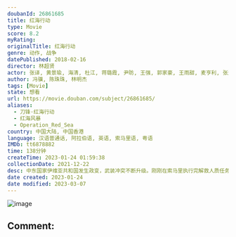 ```yaml
---
doubanId: 26861685
title: 红海行动
type: Movie
score: 8.2
myRating: 
originalTitle: 红海行动
genre: 动作, 战争
datePublished: 2018-02-16
director: 林超贤
actor: 张译, 黄景瑜, 海清, 杜江, 蒋璐霞, 尹昉, 王强, 郭家豪, 王雨甜, 麦亨利, 张涵予, 王彦霖, 蔡洁, 尚, 霍思燕, 任达华, 黄芬芬, 于大伟, 李响
author: 冯骥, 陈珠珠, 林明杰
tags: [Movie]
state: 想看
url: https://movie.douban.com/subject/26861685/
aliases:
  - 刀锋·红海行动
  - 红海风暴
  - Operation_Red_Sea
country: 中国大陆, 中国香港
language: 汉语普通话, 阿拉伯语, 英语, 索马里语, 粤语
IMDb: tt6878882
time: 138分钟
createTime: 2023-01-24 01:59:38
collectionDate: 2021-12-22
desc: 中东国家伊维亚共和国发生政变，武装冲突不断升级。刚刚在索马里执行完解救人质任务的海军护卫舰临沂号，受命前往伊维亚执行撤侨任务。舰长高云（张涵予饰）派出杨锐（张译饰）率领的蛟龙突击队登陆战区，护送华...
date created: 2023-01-24
date modified: 2023-03-07
---
```


![image](p2514119443.jpg)

Comment:
---
